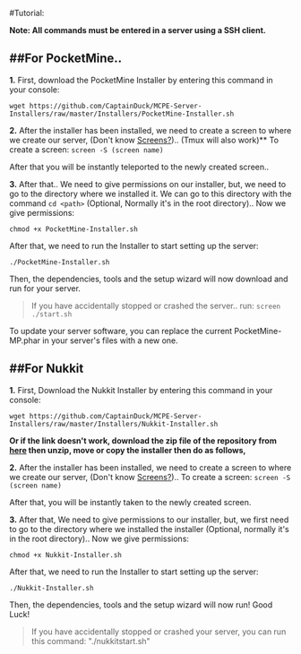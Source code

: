 #Tutorial:

__**Note: All commands must be entered in a server using a SSH client.**__

##**For PocketMine..**
---
**1.** First, download the PocketMine Installer by entering this command in your console:
```
wget https://github.com/CaptainDuck/MCPE-Server-Installers/raw/master/Installers/PocketMine-Installer.sh
```

**2.** After the installer has been installed, we need to create a screen to where we create our server, (Don't know [Screens?](https://www.rackaid.com/blog/linux-screen-tutorial-and-how-to/)).. (Tmux will also work)**
To create a screen: ```screen -S (screen name)```

After that you will be instantly teleported to the newly created screen..

**3.** After that.. We need to give permissions on our installer, but, we need to go to the directory where we installed it. We can go to this directory with the command ```cd <path>``` (Optional, Normally it's in the root directory).. Now we give permissions:
```
chmod +x PocketMine-Installer.sh
```
After that, we need to run the Installer to start setting up the server:
```
./PocketMine-Installer.sh
```
Then, the dependencies, tools and the setup wizard will now download and run for your server.

>If you have accidentally stopped or crashed the server.. run: ```screen ./start.sh```

To update your server software, you can replace the current PocketMine-MP.phar in your server's files with a new one.

##**For Nukkit**
---
**1.** First, Download the Nukkit Installer by entering this command in your console:
```
wget https://github.com/CaptainDuck/MCPE-Server-Installers/raw/master/Installers/Nukkit-Installer.sh
```
**Or if the link doesn't work, download the zip file of the repository from [here](https://github.com/CaptainDuck/MCPE-Server-Installers/archive/master.zip) then unzip, move or copy the installer then do as follows,**

**2.** After the installer has been installed, we need to create a screen to where we create our server, (Don't know [Screens?](https://www.rackaid.com/blog/linux-screen-tutorial-and-how-to/))..
To create a screen: ```screen -S (screen name)```

After that, you will be instantly taken to the newly created screen.

**3.** After that, We need to give permissions to our installer, but, we first need to go to the directory where we installed the installer (Optional, normally it's in the root directory).. Now we give permissions:
```
chmod +x Nukkit-Installer.sh
```
After that, we need to run the Installer to start setting up the server:
```
./Nukkit-Installer.sh
```
Then, the dependencies, tools and the setup wizard will now run! Good Luck!

>If you have accidentally stopped or crashed your server, you can run this command: "./nukkitstart.sh"
